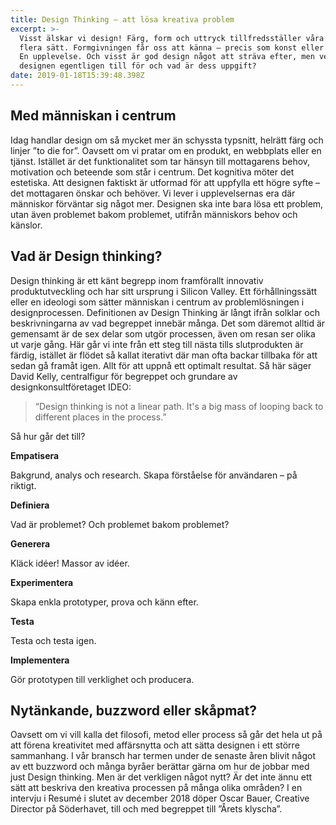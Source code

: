 ```yaml
---
title: Design Thinking – att lösa kreativa problem
excerpt: >-
  Visst älskar vi design! Färg, form och uttryck tillfredsställer våra sinnen på
  flera sätt. Formgivningen får oss att känna – precis som konst eller kultur.
  En upplevelse. Och visst är god design något att sträva efter, men vem är
  designen egentligen till för och vad är dess uppgift?
date: 2019-01-18T15:39:48.398Z
---
```

## Med människan i centrum

Idag handlar design om så mycket mer än schyssta typsnitt, helrätt färg och linjer ”to die for”. Oavsett om vi pratar om en produkt, en webbplats eller en tjänst. Istället är det funktionalitet som tar hänsyn till mottagarens behov, motivation och beteende som står i centrum. Det kognitiva möter det estetiska. Att designen faktiskt är utformad för att uppfylla ett högre syfte – det mottagaren önskar och behöver. Vi lever i upplevelsernas era där människor förväntar sig något mer. Designen ska inte bara lösa ett problem, utan även problemet bakom problemet, utifrån människors behov och känslor.

## Vad är Design thinking? 

Design thinking är ett känt begrepp inom framförallt innovativ produktutveckling och har sitt ursprung i Silicon Valley. Ett förhållningssätt eller en ideologi som sätter människan i centrum av problemlösningen i designprocessen. Definitionen av Design Thinking är långt ifrån solklar och beskrivningarna av vad begreppet innebär många. Det som däremot alltid är gemensamt är de sex delar som utgör processen, även om resan ser olika ut varje gång. Här går vi inte från ett steg till nästa tills slutprodukten är färdig, istället är flödet så kallat iterativt där man ofta backar tillbaka för att sedan gå framåt igen. Allt för att uppnå ett optimalt resultat. Så här säger David Kelly, centralfigur för begreppet och grundare av designkonsultföretaget IDEO:

> “Design thinking is not a linear path. It's a big mass of looping back to different places in the process.”

Så hur går det till?

**Empatisera**

Bakgrund, analys och research. Skapa förståelse för användaren – på riktigt.

**Definiera**

Vad är problemet? Och problemet bakom problemet?

**Generera**

Kläck idéer! Massor av idéer.

**Experimentera**

Skapa enkla prototyper, prova och känn efter.

**Testa**

Testa och testa igen.

**Implementera**

Gör prototypen till verklighet och producera.

## Nytänkande, buzzword eller skåpmat?

Oavsett om vi vill kalla det filosofi, metod eller process så går det hela ut på att förena kreativitet med affärsnytta och att sätta designen i ett större sammanhang. I vår bransch har termen under de senaste åren blivit något av ett buzzword och många byråer berättar gärna om hur de jobbar med just Design thinking. Men är det verkligen något nytt? Är det inte ännu ett sätt att beskriva den kreativa processen på många olika områden? I en intervju i Resumé i slutet av december 2018 döper Oscar Bauer, Creative Director på Söderhavet, till och med begreppet till ”Årets klyscha”.
